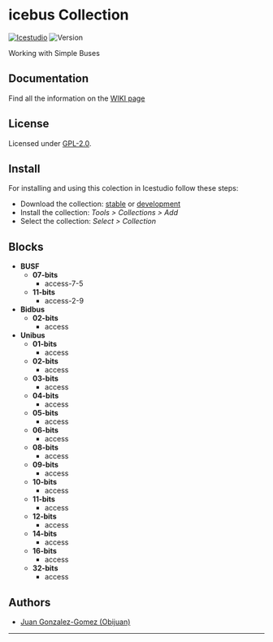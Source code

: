 

# icebus Collection

[![Icestudio][icestudio-image]][icestudio-url]
![Version][version-image]


Working with Simple Buses
## Documentation
Find all the information on the [WIKI page](https://github.com/FPGAwars/iceBus/wiki)  


## License

Licensed under [GPL-2.0](https://opensource.org/licenses/GPL-2.0).

## Install

For installing and using this colection in Icestudio follow these steps:

* Download the collection: [stable](https://github.com/FPGAwars/iceBus/archive/refs/tags/v0.1.0.zip) or [development](https://github.com/FPGAwars/iceBus/archive/refs/heads/main.zip)
* Install the collection: *Tools > Collections > Add*
* Select the collection: *Select > Collection*


## Blocks
* **BUSF**
  * **07-bits**
    * access-7-5
  * **11-bits**
    * access-2-9
* **Bidbus**
  * **02-bits**
    * access
* **Unibus**
  * **01-bits**
    * access
  * **02-bits**
    * access
  * **03-bits**
    * access
  * **04-bits**
    * access
  * **05-bits**
    * access
  * **06-bits**
    * access
  * **08-bits**
    * access
  * **09-bits**
    * access
  * **10-bits**
    * access
  * **11-bits**
    * access
  * **12-bits**
    * access
  * **14-bits**
    * access
  * **16-bits**
    * access
  * **32-bits**
    * access


## Authors
* [Juan Gonzalez-Gomez (Obijuan)](https://github.com/Obijuan)



-------


<!-- Badges -->
[icestudio-image]: https://img.shields.io/badge/collection-icestudio-blue.svg
[icestudio-url]: https://github.com/FPGAwars/icestudio
[version-image]: https://img.shields.io/badge/version-v0.1.0-orange.svg
